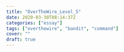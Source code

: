 ```yaml
---
title: "OverTheWire_Level_5"
date: 2020-03-30T08:14:37Z
categories: ["essay"]
tags: ["overthewire", "bandit", "command"]
cover: ""
draft: true
---
```


